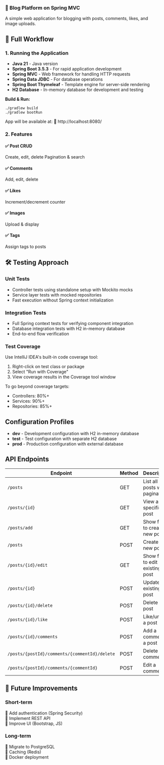 ### 📖 Blog Platform on Spring MVC

A simple web application for blogging with posts, comments, likes, and image uploads.

## 🚀 Full Workflow

### 1. Running the Application

- **Java 21** - Java version
- **Spring Boot 3.5.3** - For rapid application development
- **Spring MVC** - Web framework for handling HTTP requests
- **Spring Data JDBC** - For database operations
- **Spring Boot Thymeleaf** - Template engine for server-side rendering
- **H2 Database** - In-memory database for development and testing
 
**Build & Run:**
```
./gradlew build
./gradlew bootRun
```
App will be available at:
🔗 http://localhost:8080/
### 2. Features

#### ✅ Post CRUD

Create, edit, delete
Pagination & search
#### ✅ Comments

Add, edit, delete
#### ✅ Likes

Increment/decrement counter
#### ✅ Images

Upload & display
#### ✅ Tags

Assign tags to posts
## 🛠 Testing Approach

### Unit Tests
- Controller tests using standalone setup with Mockito mocks
- Service layer tests with mocked repositories
- Fast execution without Spring context initialization

### Integration Tests
- Full Spring context tests for verifying component integration
- Database integration tests with H2 in-memory database
- End-to-end flow verification

### Test Coverage
Use IntelliJ IDEA's built-in code coverage tool:
1. Right-click on test class or package
2. Select "Run with Coverage"
3. View coverage results in the Coverage tool window

To go beyond coverage targets:
- Controllers: 80%+
- Services: 90%+
- Repositories: 85%+

## Configuration Profiles

- **dev** - Development configuration with H2 in-memory database
- **test** - Test configuration with separate H2 database
- **prod** - Production configuration with external database

## API Endpoints

| Endpoint | Method | Description |
|----------|--------|-------------|
| `/posts` | GET | List all posts with pagination |
| `/posts/{id}` | GET | View a specific post |
| `/posts/add` | GET | Show form to create new post |
| `/posts` | POST | Create a new post |
| `/posts/{id}/edit` | GET | Show form to edit existing post |
| `/posts/{id}` | POST | Update an existing post |
| `/posts/{id}/delete` | POST | Delete a post |
| `/posts/{id}/like` | POST | Like/unlike a post |
| `/posts/{id}/comments` | POST | Add a comment to a post |
| `/posts/{postId}/comments/{commentId}/delete` | POST | Delete a comment |
| `/posts/{postId}/comments/{commentId}` | POST | Edit a comment |

## 🔮 Future Improvements

### Short-term

🔹 Add authentication (Spring Security)  
🔹 Implement REST API  
🔹 Improve UI (Bootstrap, JS)

### Long-term

🔸 Migrate to PostgreSQL  
🔸 Caching (Redis)  
🔸 Docker deployment
